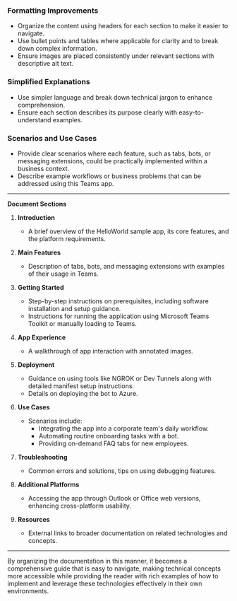 ### Formatting Improvements

- Organize the content using headers for each section to make it easier to navigate.
- Use bullet points and tables where applicable for clarity and to break down complex information.
- Ensure images are placed consistently under relevant sections with descriptive alt text.

### Simplified Explanations

- Use simpler language and break down technical jargon to enhance comprehension.
- Ensure each section describes its purpose clearly with easy-to-understand examples.

### Scenarios and Use Cases

- Provide clear scenarios where each feature, such as tabs, bots, or messaging extensions, could be practically implemented within a business context.
- Describe example workflows or business problems that can be addressed using this Teams app.

---

**Document Sections**

1. **Introduction**
   - A brief overview of the HelloWorld sample app, its core features, and the platform requirements.

2. **Main Features**
   - Description of tabs, bots, and messaging extensions with examples of their usage in Teams.

3. **Getting Started**
   - Step-by-step instructions on prerequisites, including software installation and setup guidance.
   - Instructions for running the application using Microsoft Teams Toolkit or manually loading to Teams.

4. **App Experience**
   - A walkthrough of app interaction with annotated images.

5. **Deployment**
   - Guidance on using tools like NGROK or Dev Tunnels along with detailed manifest setup instructions.
   - Details on deploying the bot to Azure.

6. **Use Cases**
   - Scenarios include:
     * Integrating the app into a corporate team's daily workflow.
     * Automating routine onboarding tasks with a bot.
     * Providing on-demand FAQ tabs for new employees.
   
7. **Troubleshooting**
   - Common errors and solutions, tips on using debugging features.

8. **Additional Platforms**
   - Accessing the app through Outlook or Office web versions, enhancing cross-platform usability.

9. **Resources**
   - External links to broader documentation on related technologies and concepts.

---

By organizing the documentation in this manner, it becomes a comprehensive guide that is easy to navigate, making technical concepts more accessible while providing the reader with rich examples of how to implement and leverage these technologies effectively in their own environments.